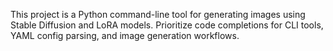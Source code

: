 <!-- Use this file to provide workspace-specific custom instructions to Copilot. For more details, visit https://code.visualstudio.com/docs/copilot/copilot-customization#_use-a-githubcopilotinstructionsmd-file -->

This project is a Python command-line tool for generating images using Stable Diffusion and LoRA models. Prioritize code completions for CLI tools, YAML config parsing, and image generation workflows.
